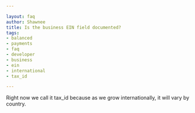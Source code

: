 ```yaml
---

layout: faq
author: Shawnee
title: Is the business EIN field documented?
tags:
- balanced
- payments
- faq
- developer
- business
- ein
- international
- tax_id

---
```


Right now we call it tax_id because as we grow internationally, it will vary by country.
